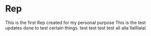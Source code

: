 # Rep
This is the first Rep created for my  personal purpose
This is the test updates done to test certain things.
test test test test all alla llallllalal

